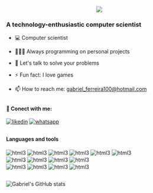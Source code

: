<!-- ## Hi 👋, I'm Gabriel de Pádua(antigo titulo) -->
<h1 align="center">
<img src="https://readme-typing-svg.herokuapp.com/?font=Righteous&size=35&center=true&vCenter=true&width=500&height=70&duration=4000&lines=Hi!+👋;+I'm Gabriel de Pádua;" />
</h1>

### A technology-enthusiastic computer scientist

- 💻 Computer scientist

- 🧑🏾‍💻 Always programming on personal projects

- 💬 Let's talk to solve your problems

- ⚡ Fun fact: I love games

- 📫 How to reach me: gabriel_ferreira100@hotmail.com  

##
#### 🔗 Conect with me:  

[![likedin](https://img.shields.io/badge/LinkedIn-0077B5?style=for-the-badge&logo=linkedin&logoColor=white)](https://www.linkedin.com/in/gabriel-de-pádua-cdc) 
[![whatsapp](https://img.shields.io/badge/WhatsApp-25D366?style=for-the-badge&logo=whatsapp&logoColor=white)](https://wa.me/553198599682)


##
####  Languages and tools 
<div style = "display: incline_block">
<img align = "center" alt="html3" src = "https://img.shields.io/badge/C-00599C?style=for-the-badge&logo=c&logoColor=white" />
<img align = "center" alt="html3" src = "https://img.shields.io/badge/Java-ED8B00?style=for-the-badge&logo=openjdk&logoColor=white" />
<img align = "center" alt="html3" src = "https://img.shields.io/badge/Python-3776AB?style=for-the-badge&logo=python&logoColor=white" />
<img align = "center" alt="html3" src = "https://img.shields.io/badge/GitHub-100000?style=for-the-badge&logo=github&logoColor=white" />
<img align = "center" alt="html3" src = "https://img.shields.io/badge/GIT-E44C30?style=for-the-badge&logo=git&logoColor=white" />
<img align = "center" alt="html3" src = "https://img.shields.io/badge/MySQL-00000F?style=for-the-badge&logo=mysql&logoColor=white" />
<br/>
<img align = "center" alt="html3" src = "https://img.shields.io/badge/Markdown-000000?style=for-the-badge&logo=markdown&logoColor=white" /> 
<img align = "center" alt="html3" src = "https://img.shields.io/badge/HTML5-E34F26?style=for-the-badge&logo=html5&logoColor=white" />
<img align = "center" alt="html3" src = "https://img.shields.io/badge/CSS3-1572B6?style=for-the-badge&logo=css3&logoColor=white" />
<img align = "center" alt="html3" src = "https://img.shields.io/badge/JavaScript-323330?style=for-the-badge&logo=javascript&logoColor=F7DF1E" />
<br/>
<img align = "center" alt="html3" src = "https://img.shields.io/badge/Microsoft_Office-D83B01?style=for-the-badge&logo=microsoft-office&logoColor=white" />
<img align = "center" alt="html3" src = "https://img.shields.io/badge/Ubuntu-E95420?style=for-the-badge&logo=ubuntu&logoColor=white" />
<img align = "center" alt="html3" src = "https://img.shields.io/badge/Windows-0078D6?style=for-the-badge&logo=windows&logoColor=white" />
<img align = "center" alt="html3" src = "https://img.shields.io/badge/Linux-FCC624?style=for-the-badge&logo=linux&logoColor=black" />
<br/>
</div>

## 

![Gabriel's GitHub stats](https://github-readme-stats.vercel.app/api?username=deyrik&show_icons=true&theme=dracula)


<!--

cobrinha- nao esta funcionando 

![snake gif](https://github.com/deyrik/deyrik/blob/output/github-contribution-grid-snake.svg)


## servem para criar uma linha que separa 


 -->







 

